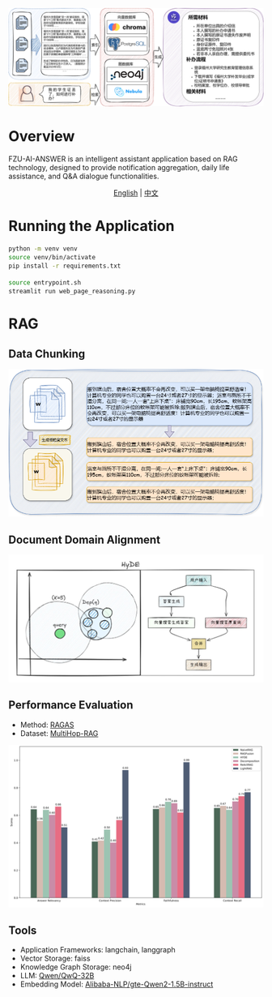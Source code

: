 ![rag](img\Pipeline.png)

# Overview
FZU-AI-ANSWER is an intelligent assistant application based on RAG technology, designed to provide notification aggregation, daily life assistance, and Q&A dialogue functionalities.

<div align="center">
  <a href="#overview">English</a> | <a href="README.zh.md">中文</a>
</div>

# Running the Application
```bash
python -m venv venv
source venv/bin/activate
pip install -r requirements.txt

source entrypoint.sh
streamlit run web_page_reasoning.py
```

# RAG

## Data Chunking
![chunk](img/chunk.png)

## Document Domain Alignment
![HyDE](img/HyDE.png)

## Performance Evaluation
- Method: [RAGAS](https://docs.ragas.io/)
- Dataset: [MultiHop-RAG](https://huggingface.co/datasets/yixuantt/MultiHopRAG)

![evaluate](img/evaluate.png)

## Tools

- Application Frameworks: langchain, langgraph
- Vector Storage: faiss
- Knowledge Graph Storage: neo4j
- LLM: [Qwen/QwQ-32B](https://huggingface.co/Qwen/QwQ-32B)
- Embedding Model: [Alibaba-NLP/gte-Qwen2-1.5B-instruct](https://huggingface.co/Alibaba-NLP/gte-Qwen2-1.5B-instruct)

